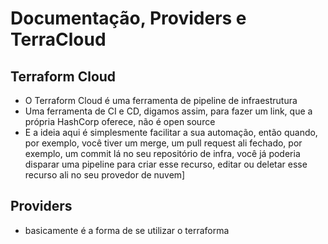 # Documentação, Providers e TerraCloud
## Terraform Cloud
- O Terraform Cloud é uma ferramenta de pipeline de infraestrutura
- Uma ferramenta de CI e CD, digamos assim, para fazer um link, que a própria HashCorp oferece, não é open source
- E a ideia aqui é simplesmente facilitar a sua automação, então quando, por exemplo, você tiver um merge, um pull request ali fechado, por exemplo, um commit lá no seu repositório de infra, você já poderia disparar uma pipeline para criar esse recurso, editar ou deletar esse recurso ali no seu provedor de nuvem]

## Providers
- basicamente é a forma de se utilizar o terraforma